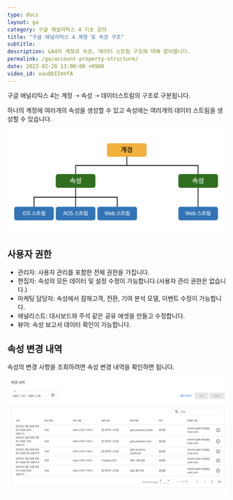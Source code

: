 ```yaml
---
type: docs
layout: ga
category: 구글 애널리틱스 4 기초 강의
title: "구글 애널리틱스 4 계정 및 속성 구조"
subtitle: 
description: GA4의 계정과 속성, 데이터 스트림 구조에 대해 알아봅니다.
permalink: /ga/account-property-structure/
date: 2023-02-20 13:00:00 +0900
video_id: oau8DIImVfA
---
```


구글 애널리틱스 4는 계정 ➝ 속성 ➝ 데이터스트림의 구조로 구분됩니다.

하나의 계정에 여러개의 속성을 생성할 수 있고 속성에는 여러개의 데이터 스트림을 생성할 수 있습니다.

![계정 구조](/images/docs/ga/account-property-structure/01.jpg)

## 사용자 권한

- 관리자: 사용자 관리를 포함한 전체 권한을 가집니다.
- 편집자: 속성의 모든 데이터 및 설정 수정이 가능합니다.(사용자 관리 권한은 없습니다.)
- 마케팅 담당자: 속성에서 잠재고객, 전환, 기여 분석 모델, 이벤트 수정이 가능합니다.
- 애널리스트: 대시보드와 주석 같은 공유 애셋을 만들고 수정합니다.
- 뷰어: 속성 보고서 데이터 확인이 가능합니다.

## 속성 변경 내역

속성의 변경 사항을 조회하려면 속성 변경 내역을 확인하면 됩니다.

![속성 변경 내역](/images/docs/ga/account-property-structure/02.png)